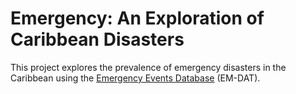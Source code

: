 # Emergency: An Exploration of Caribbean Disasters

This project explores the prevalence of emergency disasters in the Caribbean using the [Emergency Events Database][em-dat] (EM-DAT).

[em-dat]: http://www.emdat.be/